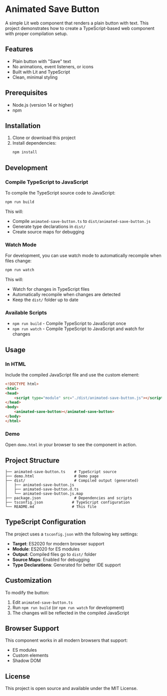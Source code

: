 # Animated Save Button

A simple Lit web component that renders a plain button with text. This project demonstrates how to create a TypeScript-based web component with proper compilation setup.

## Features

- Plain button with "Save" text
- No animations, event listeners, or icons
- Built with Lit and TypeScript
- Clean, minimal styling

## Prerequisites

- Node.js (version 14 or higher)
- npm

## Installation

1. Clone or download this project
2. Install dependencies:
   ```bash
   npm install
   ```

## Development

### Compile TypeScript to JavaScript

To compile the TypeScript source code to JavaScript:

```bash
npm run build
```

This will:
- Compile `animated-save-button.ts` to `dist/animated-save-button.js`
- Generate type declarations in `dist/`
- Create source maps for debugging

### Watch Mode

For development, you can use watch mode to automatically recompile when files change:

```bash
npm run watch
```

This will:
- Watch for changes in TypeScript files
- Automatically recompile when changes are detected
- Keep the `dist/` folder up to date

### Available Scripts

- `npm run build` - Compile TypeScript to JavaScript once
- `npm run watch` - Compile TypeScript to JavaScript and watch for changes

## Usage

### In HTML

Include the compiled JavaScript file and use the custom element:

```html
<!DOCTYPE html>
<html>
<head>
    <script type="module" src="./dist/animated-save-button.js"></script>
</head>
<body>
    <animated-save-button></animated-save-button>
</body>
</html>
```

### Demo

Open `demo.html` in your browser to see the component in action.

## Project Structure

```
├── animated-save-button.ts    # TypeScript source
├── demo.html                  # Demo page
├── dist/                      # Compiled output (generated)
│   ├── animated-save-button.js
│   ├── animated-save-button.d.ts
│   └── animated-save-button.js.map
├── package.json               # Dependencies and scripts
├── tsconfig.json             # TypeScript configuration
└── README.md                 # This file
```

## TypeScript Configuration

The project uses a `tsconfig.json` with the following key settings:

- **Target**: ES2020 for modern browser support
- **Module**: ES2020 for ES modules
- **Output**: Compiled files go to `dist/` folder
- **Source Maps**: Enabled for debugging
- **Type Declarations**: Generated for better IDE support

## Customization

To modify the button:

1. Edit `animated-save-button.ts`
2. Run `npm run build` (or `npm run watch` for development)
3. The changes will be reflected in the compiled JavaScript

## Browser Support

This component works in all modern browsers that support:
- ES modules
- Custom elements
- Shadow DOM

## License

This project is open source and available under the MIT License. 